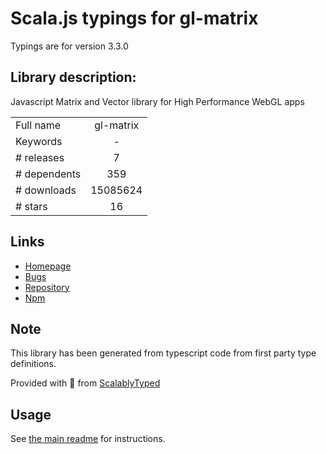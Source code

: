 
# Scala.js typings for gl-matrix

Typings are for version 3.3.0

## Library description:
Javascript Matrix and Vector library for High Performance WebGL apps

|                    |                 |
| ------------------ | :-------------: |
| Full name          | gl-matrix |
| Keywords           | - |
| # releases         | 7 |
| # dependents       | 359 |
| # downloads        | 15085624 |
| # stars            | 16 |

## Links
- [Homepage](http://glmatrix.net)
- [Bugs](https://github.com/toji/gl-matrix/issues)
- [Repository](https://github.com/toji/gl-matrix)
- [Npm](https://www.npmjs.com/package/gl-matrix)
    


## Note
This library has been generated from typescript code from first party type definitions.

Provided with :purple_heart: from [ScalablyTyped](https://github.com/oyvindberg/ScalablyTyped)

## Usage
See [the main readme](../../readme.md) for instructions.


